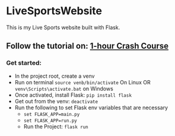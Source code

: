 # LiveSportsWebsite
This is my Live Sports website built with Flask.

## Follow the tutorial on: [1-hour Crash Course](https://www.youtube.com/watch?v=-CT28e2Dl24)

### Get started:

- In the project root, create a venv
- Run on terminal `source venb/bin/activate` On Linux OR `venv\Scripts\activate.bat` on Windows
- Once activated, install Flask: `pip install flask`
- Get out from the venv: `deactivate`
- Run the following to set Flask env variables that are necessary
  - `set FLASK_APP=main.py`
  - `set FLASK_APP=run.py`
  - Run the Project: `flask run`
